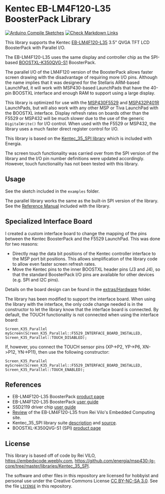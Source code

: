 # Kentec EB-LM4F120-L35 BoosterPack Library

[![Arduino Compile Sketches](https://github.com/Andy4495/Kentec_35_Parallel/actions/workflows/arduino-compile-sketches.yml/badge.svg)](https://github.com/Andy4495/Kentec_35_Parallel/actions/workflows/arduino-compile-sketches.yml)
[![Check Markdown Links](https://github.com/Andy4495/Kentec_35_Parallel/actions/workflows/CheckMarkdownLinks.yml/badge.svg)](https://github.com/Andy4495/Kentec_35_Parallel/actions/workflows/CheckMarkdownLinks.yml)

This library supports the Kentec [EB-LM4F120-L35][4] 3.5" QVGA TFT LCD BoosterPack with Parallel I/O.

The EB-LM4F120-L35 uses the same display and controller chip as the SPI-based [BOOSTXL-K350QVG-S1][5] BoosterPack.

The parallel I/O of the LM4F120 version of the BoosterPack allows faster screen drawing with the disadvantage of requiring more I/O pins. Although the name implies that it was designed for the Stellaris ARM-based LaunchPad, it will work with MSP430-based LaunchPads that have the 40-pin BOOSTXL interface and enough RAM to support using a large display.

This library is optimized for use with the [MSP430F5529][9] and [MSP432P401R][10] LaunchPads, but will also work with any other MSP or Tiva LaunchPad with the BOOSTXL interface. Display refresh rates on boards other than the F5529 or MSP432 will be much slower due to the use of the generic `DigitalWrite()` for I/O control. When used with the F5529 or MSP432, the library uses a much faster direct register control for I/O.

This library is based on the [Kentec_35_SPI library][8] which is included with Energia.

The screen touch functionality was carried over from the SPI version of the library and the I/O pin number definitions were updated accordingly. However, touch functionality has not been tested with this library.

## Usage

See the sketch included in the `examples` folder.

The parallel library works the same as the built-in SPI version of the library. See the [Reference Manual][12] included with the library.

## Specialized Interface Board

I created a custom interface board to change the mapping of the pins between the Kentec BoosterPack and the F5529 LaunchPad. This was done for two reasons:

- Directly map the data bit positions of the Kentec controller interface to the MSP port bit positions. This allows simplification of the library code to allow even faster screen refresh rates.
- Move the Kentec pins to the inner BOOSTXL header pins (J3 and J4), so that the standard BoosterPack I/O pins are available for other devices (e.g. SPI and I2C pins).

Details on the board design can be found in the [extras/Hardware][11] folder.

The library has been modified to support the interface board. When using the library with the interface, the only code change needed is in the constructor to let the library know that the interface board is connected. By default, the TOUCH functionality is not connected when using the interface board:

    Screen_K35_Parallel myScreen(Screen_K35_Parallel::F5529_INTERFACE_BOARD_INSTALLED, Screen_K35_Parallel::TOUCH_DISABLED);

If, however, you connect the TOUCH sensor pins (XP->P2, YP->P6, XN->P12, YN->P11), then use the following constructor:

    Screen_K35_Parallel myScreen(Screen_K35_Parallel::F5529_INTERFACE_BOARD_INSTALLED, Screen_K35_Parallel::TOUCH_ENABLED);

## References

- EB-LM4F120-L35 BoosterPack [product page][4]
- EB-LM4F120-L35 BoosterPack [user guide][1]
- SSD2119 driver chip [user guide][2]
- [Review][3] of the EB-LM4F120-L35 from Rei Vilo's Embedded Computing site.
- Kentec_35_SPI library suite [description][8] and [source][6].
- BOOSTXL-K350QVG-S1 (SPI) [product page][7]

## License

This library is based off of code by Rei VILO, <https://embedxcode.weebly.com>, <https://github.com/energia/msp430-lg-core/tree/master/libraries/Kentec_35_SPI>.

The software and other files in this repository are licensed for hobbyist and personal use under the Creative Commons License [CC BY-NC-SA 3.0][100]. See the file [`LICENSE`][101] in this repository.

[1]: http://www.kentecdisplay.com/uploads/soft/Products_spec/EB-LM4F120-L35_UserGuide_04.pdf
[2]: http://www.kentecdisplay.com/uploads/soft/Datasheet/SSD2119_1.4.pdf
[3]: https://embeddedcomputing.weebly.com/kentec-35-lcd-with-touch-boosterpack-for-stellaris.html
[4]: http://www.kentecdisplay.com/plus/view.php?aid=71
[5]: http://www.ti.com/tool/BOOSTXL-K350QVG-S1
[6]: https://github.com/energia/msp430-lg-core/tree/master/libraries/Kentec_35_SPI
[7]: http://www.ti.com/tool/BOOSTXL-K350QVG-S1
[8]: https://embeddedcomputing.weebly.com/lcd_screen-library-suite.html
[9]: http://www.ti.com/tool/MSP-EXP430F5529LP
[10]: http://www.ti.com/tool/MSP-EXP432P401R
[11]: ./extras/Hardware
[12]: ./extras/LCD_screen-ReferenceManual.pdf
[100]: https://creativecommons.org/licenses/by-nc-sa/3.0/
[101]: ./LICENSE
[200]: https://github.com/Andy4495/Kentec_35_Parallel

